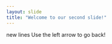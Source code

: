 ```yaml
---
layout: slide
title: "Welcome to our second slide!"
---
```

new lines
Use the left arrow to go back!
